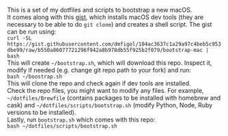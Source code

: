 This is a set of my dotfiles and scripts to bootstrap a new macOS.  
It comes along with this [gist](https://gist.github.com/dmfigol/104ac3637c1a29a97c4beb5c953dbe99), which installs macOS dev tools (they are necessary to be able to do `git clone`) and creates a shell script. The gist can be run using:  
```curl -SL https://gist.githubusercontent.com/dmfigol/104ac3637c1a29a97c4beb5c953dbe99/raw/b550a86077721296f942a8b978db55f925b2f079/bootstrap-mac | bash```  
This will create `~/bootstrap.sh`, which will download this repo. Inspect it, modify if needed (e.g. change git repo path to your fork) and run:  
`bash ~/boostrap.sh`  
This will clone the repo and check again if dev tools are installed.  
Check the repo files, you might want to modify any files. For example, `~/dotfiles/Brewfile` (contains packages to be installed with homebrew and cask) and `~/dotfiles/scripts/bootstrap.sh` (modify Python, Node, Ruby versions to be installed).  
Lastly, run `bootstrap.sh` which comes with this repo:  
`bash ~/dotfiles/scripts/bootstrap.sh`  